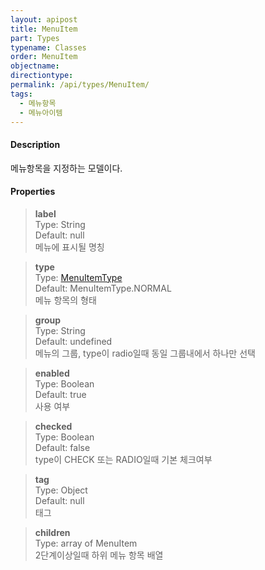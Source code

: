 ```yaml
---
layout: apipost
title: MenuItem
part: Types
typename: Classes
order: MenuItem
objectname: 
directiontype: 
permalink: /api/types/MenuItem/
tags:
  - 메뉴항목
  - 메뉴아이템
---
```


#### Description

메뉴항목을 지정하는 모델이다.


#### Properties

> **label**     
> Type: String             
> Default: null     
> 메뉴에 표시될 명칭                         

> **type**    
> Type: [MenuItemType](/api/types/MenuItemType)   
> Default: MenuItemType.NORMAL   
> 메뉴 항목의 형태                          

> **group**   
> Type: String  
> Default: undefined  
> 메뉴의 그룹, type이 radio일때 동일 그룹내에서 하나만 선택   

> **enabled**     
> Type: Boolean  
> Default: true  
> 사용 여부  

> **checked**   
> Type: Boolean  
> Default: false    
> type이 CHECK 또는 RADIO일때 기본 체크여부   

> **tag**    
> Type: Object  
> Default: null  
> 태그  

> **children**  
> Type: array of MenuItem  
> 2단계이상일때 하위 메뉴 항목 배열           


